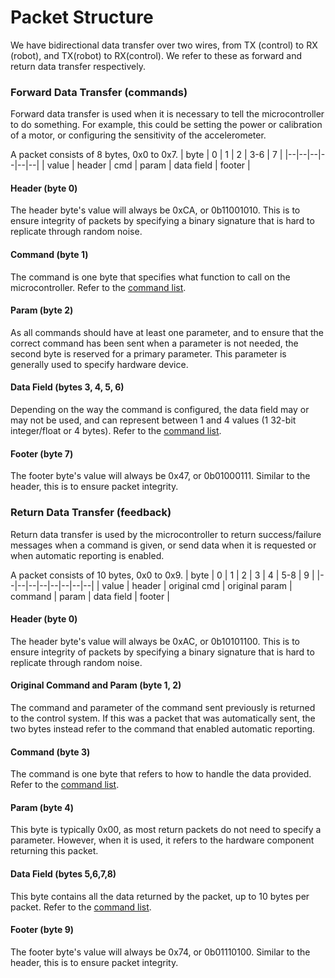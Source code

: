 # Packet Structure
We have bidirectional data transfer over two wires, from TX (control) to RX (robot), and TX(robot) to RX(control). We refer to these as forward and return data transfer respectively. 

### Forward Data Transfer (commands)
Forward data transfer is used when it is necessary to tell the microcontroller to do something. For example, this could be setting the power or calibration of a motor, or configuring the sensitivity of the accelerometer.

A packet consists of 8 bytes, 0x0 to 0x7.
| byte | 0 | 1 | 2 | 3-6 | 7 |
|--|--|--|--|--|--|
| value | header | cmd | param | data field | footer | 

#### Header (byte 0)
The header byte's value will always be 0xCA, or 0b11001010. This is to ensure integrity of packets by specifying a binary signature that is hard to replicate through random noise. 

#### Command (byte 1)
The command is one byte that specifies what function to call on the microcontroller. Refer to the [command list](command_list.md).

#### Param (byte 2)
As all commands should have at least one parameter, and to ensure that the correct command has been sent when a parameter is not needed, the second byte is reserved for a primary parameter. This parameter is generally used to specify hardware device.

#### Data Field (bytes 3, 4, 5, 6)
Depending on the way the command is configured, the data field may or may not be used, and can represent between 1 and 4 values (1 32-bit integer/float or 4 bytes). Refer to the [command list](command_list.md).

#### Footer (byte 7)
The footer byte's value will always be 0x47, or 0b01000111. Similar to the header, this is to ensure packet integrity.

### Return Data Transfer (feedback)
Return data transfer is used by the microcontroller to return success/failure messages when a command is given, or send data when it is requested or when automatic reporting is enabled.

A packet consists of 10 bytes, 0x0 to 0x9.
| byte | 0 | 1 | 2 | 3 | 4 | 5-8 | 9 | 
|--|--|--|--|--|--|--|--|
| value | header | original cmd | original param | command | param | data field | footer |

#### Header (byte 0)
The header byte's value will always be 0xAC, or 0b10101100. This is to ensure integrity of packets by specifying a binary signature that is hard to replicate through random noise. 

#### Original Command and Param (byte 1, 2)
The command and parameter of the command sent previously is returned to the control system. If this was a packet that was automatically sent, the two bytes instead refer to the command that enabled automatic reporting.

#### Command (byte 3)
The command is one byte that refers to how to handle the data provided. Refer to the [command list](command_list.md).

#### Param (byte 4)
This byte is typically 0x00, as most return packets do not need to specify a parameter. However, when it is used, it refers to the hardware component returning this packet. 

#### Data Field (bytes 5,6,7,8)
This byte contains all the data returned by the packet, up to 10 bytes per packet. Refer to the [command list](command_list.md).

#### Footer (byte 9)
The footer byte's value will always be 0x74, or 0b01110100. Similar to the header, this is to ensure packet integrity.
